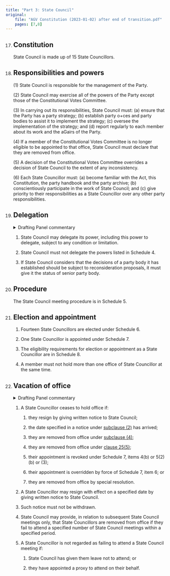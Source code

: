 ```yaml
---
title: "Part 3: State Council"
original:
    file: "AGV Constitution (2023-01-02) after end of transition.pdf"
    pages: [7,8]
---
```


17. ## Constitution

    State Council is made up of 15 State Councillors.

18. ## Responsibilities and powers

    (1)	State Council is responsible for the management of the Party.
    
    (2)	State Council may exercise all of the powers of the Party except those of the Constitutional Votes Committee.
    
    (3)	In carrying out its responsibilities, State Council must:
        <subclause-letters>
        (a)	ensure that the Party has a party strategy;
        (b)	establish party o+ces and party bodies to assist it to implement the strategy;
        (c)	oversee the implementation of the strategy; and
        (d)	report regularly to each member about its work and the aGairs of the Party.</subclause-letters>

    (4)	If a member of the Constitutional Votes Committee is no longer eligible to be appointed to that office, State Council must declare that they are removed from office.

    (5)	A decision of the Constitutional Votes Committee overrides a decision of State Council to the extent of any inconsistency.
    
    (6)	Each State Councillor must:
    <subclause-letters>
        (a)	become familiar with the Act, this Constitution, the party handbook and the party archive;
        (b)	conscientiously participate in the work of State Council; and
        (c)	give priority to their responsibilities as a State Councillor over any other party responsibilities.

19. ## Delegation

    <details><summary>Drafting Panel commentary</summary>
    Clause 19 makes clear that State Council can delegate its powers to other bodies; for
    example, to an election campaign management committee. However, [Schedule 4](./schedule-04-powers-state-council-must-not-delegate.md) sets
    out a range of fundamental decisions that State Council cannot delegate.
    </details>

    1.  State Council may delegate its power, including this power to
        delegate, subject to any condition or limitation.

    2.  State Council must not delegate the powers listed in Schedule 4.

    3.  If State Council considers that the decisions of a party body it
        has established should be subject to reconsideration proposals,
        it must give it the status of senior party body.

20. ## Procedure

    The State Council meeting procedure is in Schedule 5.

21. ## Election and appointment

    1.  Fourteen State Councillors are elected under Schedule 6.

    2. One State Councillor is appointed under Schedule 7.

    3.  The eligibility requirements for election or appointment as a State Councillor
        are in Schedule 8.

    4.  A member must not hold more than one office of State Councillor at the same time.

22. ## Vacation of office

    <details><summary>Drafting Panel commentary</summary>
    Clause 22 sets out how a State Councillor ceases to hold office.
    </details>

    1.  A State Councillor ceases to hold office if:

        <subclause-letters>

        1.  they resign by giving written notice to State Council;

        2.  the date specified in a notice under [subclause (2)](#22.2) has
            arrived;

        3.  they are removed from office under [subclause (4)](#22.4);

        4.  they are removed from office under [clause 25(5)](./04-constitutional-votes-committee.md#25.5);

        5.  their appointment is revoked under Schedule 7, items 4(b) or 5(2)(b) or (3);

        6.  their appointment is overridden by force of Schedule 7, item 6; or

        7.  they are removed from office by special resolution.

        </subclause-letters>

    2.  A State Councillor may resign with effect on a specified date by
        giving written notice to State Council.

    3.  Such notice must not be withdrawn.

    4.  State Council may provide, in relation to subsequent State
        Council meetings only, that State Councillors are removed from
        office if they fail to attend a specified number of State
        Council meetings within a specified period.

    5.  A State Councillor is not regarded as failing to attend a State
        Council meeting if:

        <subclause-letters>

        1.  State Council has given them leave not to attend; or

        2.  they have appointed a proxy to attend on their behalf.

        </subclause-letters>



